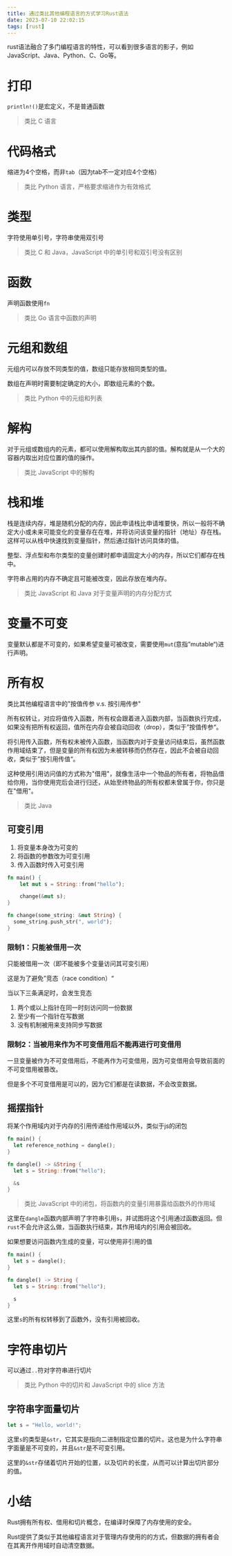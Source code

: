 ```yaml
---
title: 通过类比其他编程语言的方式学习Rust语法
date: 2023-07-10 22:02:15
tags: [rust]
---
```


rust语法融合了多门编程语言的特性，可以看到很多语言的影子，例如 JavaScript、Java、Python、C、Go等。

<!-- more -->

# 打印

`println!()`是宏定义，不是普通函数

> 类比 C 语言

# 代码格式

缩进为4个空格，而非`tab`（因为tab不一定对应4个空格）

> 类比 Python 语言，严格要求缩进作为有效格式

# 类型

字符使用单引号，字符串使用双引号

> 类比 C 和 Java，JavaScript 中的单引号和双引号没有区别

# 函数

声明函数使用`fn`

> 类比 Go 语言中函数的声明

# 元组和数组

元组内可以存放不同类型的值，数组只能存放相同类型的值。

数组在声明时需要制定确定的大小，即数组元素的个数。

> 类比 Python 中的元组和列表

# 解构

对于元组或数组内的元素，都可以使用解构取出其内部的值。解构就是从一个大的容器内取出对应位置的值的操作。

> 类比 JavaScript 中的解构

# 栈和堆

栈是连续内存，堆是随机分配的内存，因此申请栈比申请堆要快，所以一般将不确定大小或未来可能变化的变量存在在堆，并将访问该变量的指针（地址）存在栈。这样可以从栈中快速找到变量指针，然后通过指针访问具体的值。

整型、浮点型和布尔类型的变量创建时都申请固定大小的内存，所以它们都存在栈中。

字符串占用的内存不确定且可能被改变，因此存放在堆内存。

> 类比 JavaScript 和 Java 对于变量声明的内存分配方式

# 变量不可变

变量默认都是不可变的，如果希望变量可被改变，需要使用`mut`(意指”mutable“)进行声明。

# 所有权

类比其他编程语言中的"按值传参 v.s. 按引用传参"

所有权转让，对应将值传入函数，所有权会跟着进入函数内部，当函数执行完成，如果没有把所有权返回，值所在内存会被自动回收（drop），类似于”按值传参“。

将引用传入函数，所有权未被传入函数，当函数内对于变量访问结束后，虽然函数作用域结束了，但是变量的所有权因为未被转移而仍然存在，因此不会被自动回收，类似于”按引用传值“。

这种使用引用访问值的方式称为"借用"，就像生活中一个物品的所有者，将物品借给你用，当你使用完后会进行归还，从始至终物品的所有权都未曾属于你，你只是在"借用"。

> 类比 Java

## 可变引用

1. 将变量本身改为可变的
2. 将函数的参数改为可变引用
3. 传入函数时传入可变引用

```rs
fn main() {
    let mut s = String::from("hello");

    change(&mut s);
}

fn change(some_string: &mut String) {
  some_string.push_str(", world");
}
```

### 限制1：只能被借用一次

只能被借用一次（即不能被多个变量访问其可变引用）

这是为了避免”竞态（race condition）“

当以下三条满足时，会发生竞态

1. 两个或以上指针在同一时刻访问同一份数据
2. 至少有一个指针在写数据
3. 没有机制被用来支持同步写数据

### 限制2：当被用来作为不可变借用后不能再进行可变借用

一旦变量被作为不可变借用后，不能再作为可变借用，因为可变借用会导致前面的不可变借用被篡改。

但是多个不可变借用是可以的，因为它们都是在读数据，不会改变数据。

## 摇摆指针

将某个作用域内对于内存的引用传递给作用域以外，类似于js的闭包

```rs
fn main() {
  let reference_nothing = dangle();
}

fn dangle() -> &String {
  let s = String::from("hello");

  &s
}
```

> 类比 JavaScript 中的闭包，将函数内的变量引用暴露给函数外的作用域

这里在`dangle`函数内部声明了字符串引用`s`，并试图将这个引用通过函数返回。但`rust`不会允许这么做，当函数执行结束，其作用域内的引用会被回收。

如果想要访问函数内生成的变量，可以使用非引用的值

```rs
fn main() {
  let s = dangle();
}

fn dangle() -> String {
  let s = String::from("hello");

  s
}
```

这里`s`的所有权转移到了函数外，没有引用被回收。

# 字符串切片

可以通过`..`符对字符串进行切片

> 类比 Python 中的切片和 JavaScript 中的 slice 方法

## 字符串字面量切片

```rs
let s = "Hello, world!";
```

这里`s`的类型是`&str`，它其实是指向二进制指定位置的切片。这也是为什么字符串字面量是不可变的，并且`&str`是不可变引用。

这里的`&str`存储着切片开始的位置，以及切片的长度，从而可以计算出切片部分的值。

# 小结

Rust拥有所有权、借用和切片概念，在编译时保障了内存使用的安全。

Rust提供了类似于其他编程语言对于管理内存使用的的方式，但数据的拥有者会在其离开作用域时自动清空数据。
